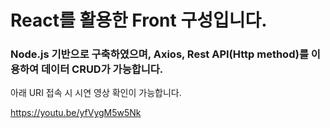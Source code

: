 # React를 활용한 Front 구성입니다.
### Node.js 기반으로 구축하였으며, Axios, Rest API(Http method)를 이용하여 데이터 CRUD가 가능합니다.
아래 URI 접속 시 시연 영상 확인이 가능합니다.

https://youtu.be/yfVygM5w5Nk
